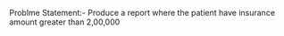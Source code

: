 Problme Statement:- Produce a report where the patient have insurance amount greater than 2,00,000 
